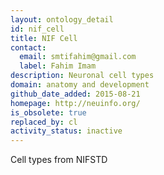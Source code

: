 ```yaml
---
layout: ontology_detail
id: nif_cell
title: NIF Cell
contact:
  email: smtifahim@gmail.com
  label: Fahim Imam
description: Neuronal cell types
domain: anatomy and development
github_date_added: 2015-08-21
homepage: http://neuinfo.org/
is_obsolete: true
replaced_by: cl
activity_status: inactive
---
```


Cell types from NIFSTD
